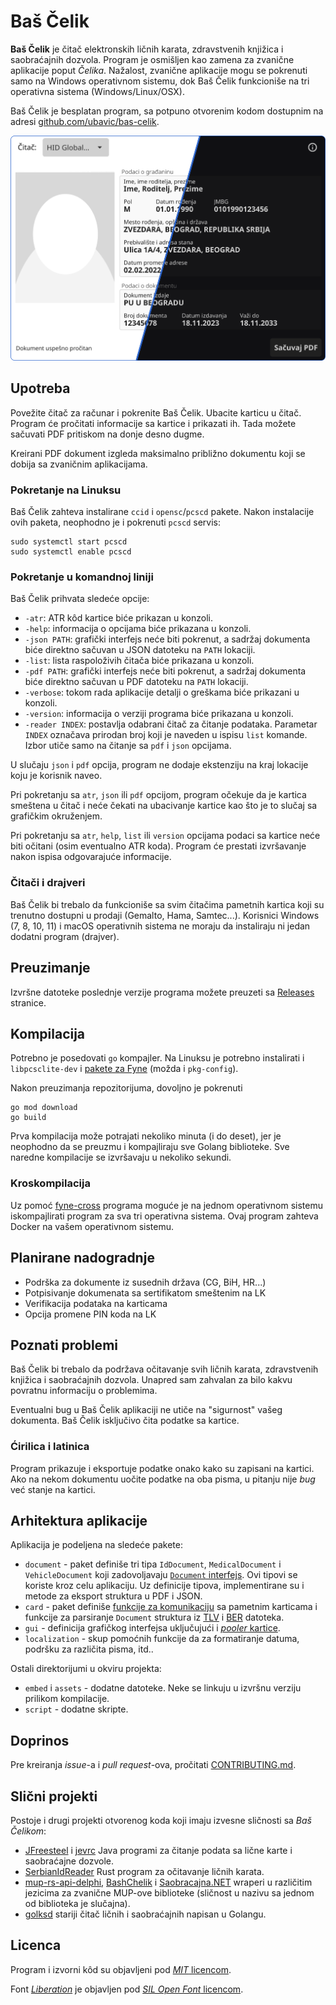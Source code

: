 # Baš Čelik

**Baš Čelik** je čitač elektronskih ličnih karata, zdravstvenih knjižica i saobraćajnih dozvola. Program je osmišljen kao zamena za zvanične aplikacije poput *Čelika*. Nažalost, zvanične aplikacije mogu se pokrenuti samo na Windows operativnom sistemu, dok Baš Čelik funkcioniše na tri operativna sistema (Windows/Linux/OSX).

Baš Čelik je besplatan program, sa potpuno otvorenim kodom dostupnim na adresi [github.com/ubavic/bas-celik](https://github.com/ubavic/bas-celik). 

![Interfejs](assets/ui.png)

## Upotreba

Povežite čitač za računar i pokrenite Baš Čelik. Ubacite karticu u čitač. Program će pročitati informacije sa kartice i prikazati ih. Tada možete sačuvati PDF pritiskom na donje desno dugme.

Kreirani PDF dokument izgleda maksimalno približno dokumentu koji se dobija sa zvaničnim aplikacijama.

### Pokretanje na Linuksu

Baš Čelik zahteva instalirane `ccid` i `opensc`/`pcscd` pakete. Nakon instalacije ovih paketa, neophodno je i pokrenuti `pcscd` servis:

```
sudo systemctl start pcscd
sudo systemctl enable pcscd
```

### Pokretanje u komandnoj liniji

Baš Čelik prihvata sledeće opcije:
 
 + `-atr`: ATR kôd kartice biće prikazan u konzoli. 
 + `-help`: informacija o opcijama biće prikazana u konzoli.
 + `-json PATH`: grafički interfejs neće biti pokrenut, a sadržaj dokumenta biće direktno sačuvan u JSON datoteku na `PATH` lokaciji.
 + `-list`: lista raspoloživih čitača biće prikazana u konzoli.
 + `-pdf PATH`: grafički interfejs neće biti pokrenut, a sadržaj dokumenta biće direktno sačuvan u PDF datoteku na `PATH` lokaciji.
 + `-verbose`: tokom rada aplikacije detalji o greškama biće prikazani u konzoli.
 + `-version`: informacija o verziji programa biće prikazana u konzoli.
 + `-reader INDEX`: postavlja odabrani čitač za čitanje podataka. Parametar `INDEX` označava prirodan broj koji je naveden u ispisu `list` komande. Izbor utiče samo na čitanje sa `pdf` i `json` opcijama.

U slučaju `json` i `pdf` opcija, program ne dodaje ekstenziju na kraj lokacije koju je korisnik naveo.

Pri pokretanju sa `atr`, `json` ili `pdf` opcijom, program očekuje da je kartica smeštena u čitač i neće čekati na ubacivanje kartice kao što je to slučaj sa grafičkim okruženjem.

Pri pokretanju sa `atr`, `help`, `list` ili `version` opcijama podaci sa kartice neće biti očitani (osim eventualno ATR koda). Program će prestati izvršavanje nakon ispisa odgovarajuće informacije.  

### Čitači i drajveri

Baš Čelik bi trebalo da funkcioniše sa svim čitačima pametnih kartica koji su trenutno dostupni u prodaji (Gemalto, Hama, Samtec...). Korisnici Windows (7, 8, 10, 11) i macOS operativnih sistema ne moraju da instaliraju ni jedan dodatni program (drajver).

## Preuzimanje 

Izvršne datoteke poslednje verzije programa možete preuzeti sa [Releases](https://github.com/ubavic/bas-celik/releases) stranice.

## Kompilacija

Potrebno je posedovati `go` kompajler. Na Linuksu je potrebno instalirati i `libpcsclite-dev` i [pakete za Fyne](https://developer.fyne.io/started/#prerequisites) (možda i `pkg-config`).

Nakon preuzimanja repozitorijuma, dovoljno je pokrenuti

```
go mod download
go build
```

Prva kompilacija može potrajati nekoliko minuta (i do deset), jer je neophodno da se preuzmu i kompajliraju sve Golang biblioteke. Sve naredne kompilacije se izvršavaju u nekoliko sekundi.

### Kroskompilacija

Uz pomoć [fyne-cross](https://github.com/fyne-io/fyne-cross) programa moguće je na jednom operativnom sistemu iskompajlirati program za sva tri operativna sistema. Ovaj program zahteva Docker na vašem operativnom sistemu.

## Planirane nadogradnje

 + Podrška za dokumente iz susednih država (CG, BiH, HR...)
 + Potpisivanje dokumenata sa sertifikatom smeštenim na LK
 + Verifikacija podataka na karticama
 + Opcija promene PIN koda na LK

## Poznati problemi

Baš Čelik bi trebalo da podržava očitavanje svih ličnih karata, zdravstvenih knjižica i saobraćajnih dozvola. Unapred sam zahvalan za bilo kakvu povratnu informaciju o problemima.

Eventualni bug u Baš Čelik aplikaciji ne utiče na "sigurnost" vašeg dokumenta. Baš Čelik isključivo čita podatke sa kartice.

### Ćirilica i latinica

Program prikazuje i eksportuje podatke onako kako su zapisani na kartici. Ako na nekom dokumentu uočite podatke na oba pisma, u pitanju nije *bug* već stanje na kartici.

## Arhitektura aplikacije

Aplikacija je podeljena na sledeće pakete:

 + `document` - paket definiše tri tipa `IdDocument`, `MedicalDocument` i `VehicleDocument` koji zadovoljavaju [`Document` interfejs](./document/document.go). Ovi tipovi se koriste kroz celu aplikaciju. Uz definicije tipova, implementirane su i metode za eksport struktura u PDF i JSON.
 + `card` - paket definiše [funkcije za komunikaciju](./card/card.go) sa pametnim karticama i funkcije za parsiranje `Document` struktura iz [TLV](./card/tlv.go) i [BER](./card/ber.go) datoteka.
 + `gui` - definicija grafičkog interfejsa uključujući i [*pooler* kartice](./gui/pooler.go).
 + `localization` - skup pomoćnih funkcije da za formatiranje datuma, podršku za različita pisma, itd..

Ostali direktorijumi u okviru projekta:
 + `embed` i `assets` - dodatne datoteke. Neke se linkuju u izvršnu verziju prilikom kompilacije.
 + `script` - dodatne skripte.

## Doprinos

Pre kreiranja *issue*-a i *pull request*-ova, pročitati [CONTRIBUTING.md](CONTRIBUTING.md).

## Slični projekti

Postoje i drugi projekti otvorenog koda koji imaju izvesne sličnosti sa *Baš Čelikom*:

 + [JFreesteel](https://github.com/grakic/jfreesteel) i [jevrc](https://github.com/grakic/jevrc) Java programi za čitanje podata sa lične karte i saobraćajne dozvole.
 + [SerbianIdReader](https://github.com/lazarbankovic/serbianIdReader) Rust program za očitavanje ličnih karata.
 + [mup-rs-api-delphi](https://github.com/obucina/mup-rs-api-delphi), [BashChelik](https://github.com/neman/BashChelik) i [Saobracajna.NET](https://github.com/clearpath/Saobracajna.NET) wraperi u različitim jezicima za zvanične MUP-ove biblioteke (sličnost u nazivu sa jednom od biblioteka je slučajna).
 + [golksd](https://github.com/dkozic/golksd) stariji čitač ličnih i saobraćajnih napisan u Golangu.

## Licenca 

Program i izvorni kôd su objavljeni pod [*MIT* licencom](LICENSE).

Font [*Liberation*](https://github.com/liberationfonts/liberation-fonts) je objavljen pod [*SIL Open Font* licencom](assets/LICENSE).
